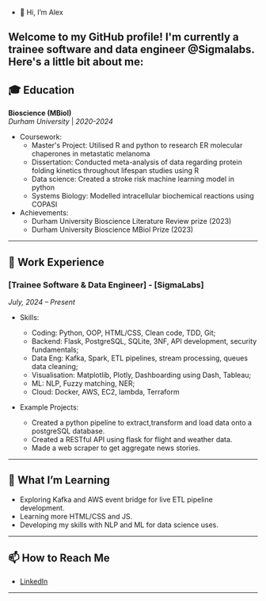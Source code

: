 - 👋 Hi, I’m Alex  
  
Welcome to my GitHub profile! I'm currently a trainee software and data engineer @Sigmalabs.
Here's a little bit about me:
---

## 🎓 Education

**Bioscience (MBiol)**  
*Durham University* | *2020-2024*  
- Coursework:  
  - Master's Project: Utilised R and python to research ER molecular chaperones in metastatic melanoma
  - Dissertation: Conducted meta-analysis of data regarding protein folding kinetics throughout lifespan studies using R  
  - Data science: Created a stroke risk machine learning model in python
  - Systems Biology: Modelled intracellular biochemical reactions using COPASI  
- Achievements:  
  - Durham University Bioscience Literature Review prize (2023) 
  - Durham University Bioscience MBiol Prize (2023)

---
## 💼 Work Experience
### [Trainee Software & Data Engineer] - [SigmaLabs]  
*July, 2024 – Present*

- Skills:
  - Coding: Python, OOP, HTML/CSS, Clean code, TDD, Git;
  - Backend: Flask, PostgreSQL, SQLite, 3NF, API development, security fundamentals;
  - Data Eng: Kafka, Spark, ETL pipelines, stream processing, queues data cleaning;
  - Visualisation: Matplotlib, Plotly, Dashboarding using Dash, Tableau;
  - ML: NLP, Fuzzy matching, NER;
  - Cloud: Docker, AWS, EC2, lambda, Terraform    

- Example Projects:  
  - Created a python pipeline to extract,transform and load data onto a postgreSQL database.
  - Created a RESTful API using flask for flight and weather data.
  - Made a web scraper to get aggregate news stories.   
---

## 🌱 What I’m Learning

- Exploring Kafka and AWS event bridge for live ETL pipeline development.
- Learning more HTML/CSS and JS.
- Developing my skills with NLP and ML for data science uses.

---

## 📫 How to Reach Me

- [LinkedIn](www.linkedin.com/in/alex-barnes-588484210) 

---
<!---
AlexOBarnes/AlexOBarnes is a ✨ special ✨ repository because its `README.md` (this file) appears on your GitHub profile.
You can click the Preview link to take a look at your changes.
--->
